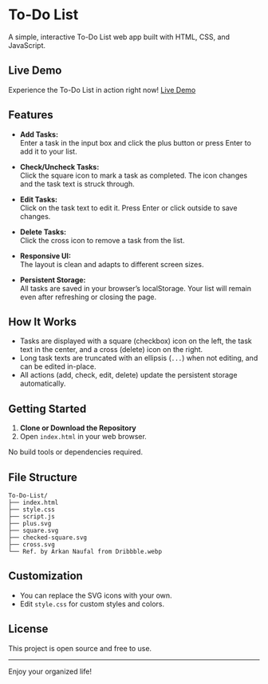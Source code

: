 # To-Do List

A simple, interactive To-Do List web app built with HTML, CSS, and JavaScript.

## Live Demo

Experience the To-Do List in action right now! [Live Demo](https://tirthdadhaniya.github.io/To-Do-List/)

## Features

- **Add Tasks:**  
  Enter a task in the input box and click the plus button or press Enter to add it to your list.

- **Check/Uncheck Tasks:**  
  Click the square icon to mark a task as completed. The icon changes and the task text is struck through.

- **Edit Tasks:**  
  Click on the task text to edit it. Press Enter or click outside to save changes.

- **Delete Tasks:**  
  Click the cross icon to remove a task from the list.

- **Responsive UI:**  
  The layout is clean and adapts to different screen sizes.

- **Persistent Storage:**  
  All tasks are saved in your browser’s localStorage. Your list will remain even after refreshing or closing the page.

## How It Works

- Tasks are displayed with a square (checkbox) icon on the left, the task text in the center, and a cross (delete) icon on the right.
- Long task texts are truncated with an ellipsis (`...`) when not editing, and can be edited in-place.
- All actions (add, check, edit, delete) update the persistent storage automatically.

## Getting Started

1. **Clone or Download the Repository**
2. Open `index.html` in your web browser.

No build tools or dependencies required.

## File Structure

```
To-Do-List/
├── index.html
├── style.css
├── script.js
├── plus.svg
├── square.svg
├── checked-square.svg
├── cross.svg
└── Ref. by Arkan Naufal from Dribbble.webp
```

## Customization

- You can replace the SVG icons with your own.
- Edit `style.css` for custom styles and colors.

## License

This project is open source and free to use.

---

Enjoy your organized life!
